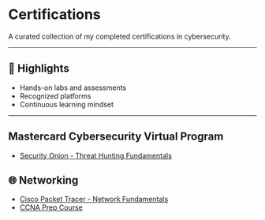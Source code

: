 # Certifications 

A curated collection of my completed certifications in cybersecurity.

---

## 🧠 Highlights

- Hands-on labs and assessments
- Recognized platforms
- Continuous learning mindset

---

## Mastercard Cybersecurity Virtual Program
- [Security Onion - Threat Hunting Fundamentals](Photo/Ma)


## 🌐 Networking
- [Cisco Packet Tracer - Network Fundamentals](networking/packet_tracer_fundamentals.pdf)
- [CCNA Prep Course](networking/ccna_prep.pdf)
